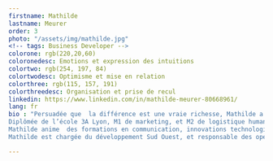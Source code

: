 ```yaml
---
firstname: Mathilde
lastname: Meurer
order: 3
photo: "/assets/img/mathilde.jpg"
<!-- tags: Business Developer -->
colorone: rgb(220,20,60)
coloronedesc: Emotions et expression des intuitions
colortwo: rgb(254, 197, 84)
colortwodesc: Optimisme et mise en relation
colorthree: rgb(115, 157, 191)
colorthreedesc: Organisation et prise de recul
linkedin: https://www.linkedin.com/in/mathilde-meurer-80668961/
lang: fr
bio : "Persuadée que  la différence est une vraie richesse, Mathilde a travaillé 5 ans dans le domaine du handicap, aux côtés d’Axel Kahn et Pascal Jacob, en tant que chargée de communication.<br><br>
Diplômée de l’école 3A Lyon, M1 de marketing, et M2 de logistique humanitaire, elle a toujours cherché une expérience professionnelle qui ait du sens, c’est-à-dire qui place les rapports humains au centre du travail quotidien, dans tout ce qu’il peut avoir de complexe et de passionnant.<br><br>
Mathilde anime  des formations en communication, innovations technologiques, créativité, entrepreneuriat, networking  et management en entreprises (INTEL, EY)  et au sein des écoles (NEOMA, EM Normandie, IGS-RH, INSEEC, ESSEC).<br><br>
Mathilde est chargée du développement Sud Ouest, et responsable des opérations. Elle fait également partie de l’équipe d’organisation du TEDxBordeaux 2018."

---
```

